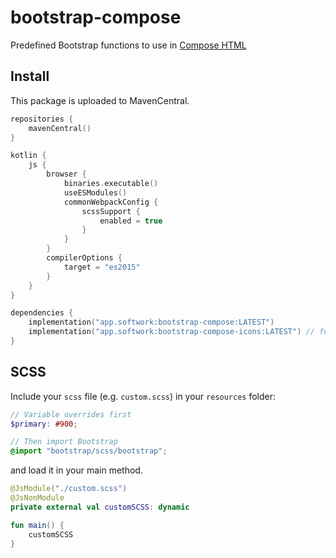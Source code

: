 # bootstrap-compose

Predefined Bootstrap functions to use in [Compose HTML](https://github.com/Jetbrains/compose-jb)

## Install

This package is uploaded to MavenCentral.

```kotlin
repositories {
    mavenCentral()
}

kotlin {
    js {
        browser {
            binaries.executable()
            useESModules()
            commonWebpackConfig {
                scssSupport {
                    enabled = true
                }
            }
        }
        compilerOptions {
            target = "es2015"
        }
    }
}

dependencies {
    implementation("app.softwork:bootstrap-compose:LATEST")
    implementation("app.softwork:bootstrap-compose-icons:LATEST") // for icons support
}
```

## SCSS

Include your `scss` file (e.g. `custom.scss`) in your `resources` folder:

````scss
// Variable overrides first
$primary: #900;

// Then import Bootstrap
@import "bootstrap/scss/bootstrap";

````

and load it in your main method.

````kotlin
@JsModule("./custom.scss")
@JsNonModule
private external val customSCSS: dynamic

fun main() {
    customSCSS
}
````
